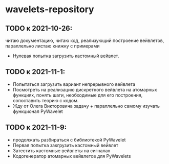 # wavelets-repository

## TODO к 2021-10-26: 
читаю документацию, читаю код, реализующий построение вейвлетов, параллельно листаю книжку с примерами
+ Нулевая попытка загрузить кастомный вейвлет.
## TODO к 2021-11-1:
 - Попытаться загрузить вариант непрерывного вейвлета
 - Посмотреть на реализацию дискретного вейвлета на атомарных функциях, понять шаги, необходимые для его построения, сопоставить теорию с кодом.
 - Жду от Олега Викторовича задачу + параллельно самому изучать функционал PyWavelet

## TODO к 2021-11-9:
 - продолжать разбираться с библиотекой PyWavelet
 - Первая попытка закгрузить кастомный вейвлет
 - Затестить кастомные вейвлеты на сигналах
 - Кодогенератор атомарных вейвлетов для PyWavelets
